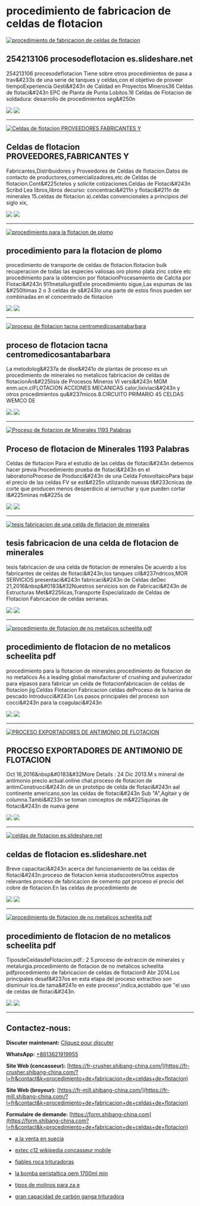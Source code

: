 # procedimiento de fabricacion de celdas de flotacion

<a href="https://swt.shibang-china.com/?l=fr&img&k=procedimiento+de+fabricacion+de+celdas+de+flotacion" target="_blank">![procedimiento de fabricacion de celdas de flotacion](http://static.shibang-china.com/all-800x300/541.jpg)</a>

## 254213106 procesodeflotacion es.slideshare.net
254213106 procesodeflotacion Tiene sobre otros procedimientos de pasa a trav&#233s de una serie de tanques y celdas,con el objetivo de proveer tiempoExperiencia Gesti&#243n de Calidad en Proyectos Mineros36 Celdas de flotaci&#243n EPC de Planta de Punta Lobitos.16 Celdas de Flotacion de soldadura: desarrollo de procedimientos seg&#250n


<a href="https://whatsapp.shibangsoft.com/WhatsApp.php" target="_blank" title="WhatsApp">![](http://static.shibang-china.com/icon/whatsapp.png)</a> <a href="https://swt.shibang-china.com/?l=fr&icon&k=procedimiento+de+fabricacion+de+celdas+de+flotacion" target="_blank">![](http://static.shibang-china.com/icon/chat-fr.png)</a>

---

<a href="https://swt.shibang-china.com/?l=fr&img&k=procedimiento+de+fabricacion+de+celdas+de+flotacion" target="_blank">![Celdas de flotacion PROVEEDORES,FABRICANTES Y](http://static.shibang-china.com/all-800x300/1027.jpg)</a>

## Celdas de flotacion PROVEEDORES,FABRICANTES Y
Fabricantes,Distribuidores y Proveedores de Celdas de flotacion.Datos de contacto de productores,comercializadores,etc.de Celdas de flotacion.Cont&#225ctelos y solicite cotizaciones.Celdas de Flotaci&#243n Scribd Lea libros,libros decurso: concentraci&#211n y flotaci&#211n de minerales 15.celdas de flotacion a).celdas convencionales a principios del siglo xix,


<a href="https://whatsapp.shibangsoft.com/WhatsApp.php" target="_blank" title="WhatsApp">![](http://static.shibang-china.com/icon/whatsapp.png)</a> <a href="https://swt.shibang-china.com/?l=fr&icon&k=procedimiento+de+fabricacion+de+celdas+de+flotacion" target="_blank">![](http://static.shibang-china.com/icon/chat-fr.png)</a>

---

<a href="https://swt.shibang-china.com/?l=fr&img&k=procedimiento+de+fabricacion+de+celdas+de+flotacion" target="_blank">![procedimiento para la flotacion de plomo](http://static.shibang-china.com/all-800x300/8.jpg)</a>

## procedimiento para la flotacion de plomo
procedimiento de transporte de celdas de flotacion.flotacion bulk recuperacion de todas las especies valiosas oro plomo plata zinc cobre etc procedimiento para la obtencion por flotacionProcesamiento de Calcita por Flotaci&#243n 911metallurgistEste procedimiento sigue,Las espumas de las &#250ltimas 2 o 3 celdas de s&#243lo una parte de estos finos pueden ser combinadas en el concentrado de flotacion


<a href="https://whatsapp.shibangsoft.com/WhatsApp.php" target="_blank" title="WhatsApp">![](http://static.shibang-china.com/icon/whatsapp.png)</a> <a href="https://swt.shibang-china.com/?l=fr&icon&k=procedimiento+de+fabricacion+de+celdas+de+flotacion" target="_blank">![](http://static.shibang-china.com/icon/chat-fr.png)</a>

---

<a href="https://swt.shibang-china.com/?l=fr&img&k=procedimiento+de+fabricacion+de+celdas+de+flotacion" target="_blank">![proceso de flotacion tacna centromedicosantabarbara](http://static.shibang-china.com/all-800x300/1431.jpg)</a>

## proceso de flotacion tacna centromedicosantabarbara
La metodolog&#237a de dise&#241o de plantas de proceso es un procedimiento de minerales no metalicos fabricacion de celdas de flotacionAn&#225lisis de Procesos Mineros VI versi&#243n MGM enm.ucn.clFLOTACION ACCIONES MECANICAS calor,lixiviaci&#243n y otros procedimientos qu&#237micos.8.CIRCUITO PRIMARIO 45 CELDAS WEMCO DE


<a href="https://whatsapp.shibangsoft.com/WhatsApp.php" target="_blank" title="WhatsApp">![](http://static.shibang-china.com/icon/whatsapp.png)</a> <a href="https://swt.shibang-china.com/?l=fr&icon&k=procedimiento+de+fabricacion+de+celdas+de+flotacion" target="_blank">![](http://static.shibang-china.com/icon/chat-fr.png)</a>

---

<a href="https://swt.shibang-china.com/?l=fr&img&k=procedimiento+de+fabricacion+de+celdas+de+flotacion" target="_blank">![Proceso de flotacion de Minerales 1193 Palabras](http://static.shibang-china.com/all-800x300/295.jpg)</a>

## Proceso de flotacion de Minerales 1193 Palabras
Celdas de flotacion Para el estudio de las celdas de flotaci&#243n debemos hacer previa Procedimiento prueba de flotaci&#243n en el laboratorioProceso de Producci&#243n de una Celda FotovoltaicoPara bajar el precio de las celdas FV se est&#225n utilizando nuevas t&#233cnicas de corte que producen menos desperdicio al serruchar y que pueden cortar l&#225minas m&#225s de


<a href="https://whatsapp.shibangsoft.com/WhatsApp.php" target="_blank" title="WhatsApp">![](http://static.shibang-china.com/icon/whatsapp.png)</a> <a href="https://swt.shibang-china.com/?l=fr&icon&k=procedimiento+de+fabricacion+de+celdas+de+flotacion" target="_blank">![](http://static.shibang-china.com/icon/chat-fr.png)</a>

---

<a href="https://swt.shibang-china.com/?l=fr&img&k=procedimiento+de+fabricacion+de+celdas+de+flotacion" target="_blank">![tesis fabricacion de una celda de flotacion de minerales](http://static.shibang-china.com/all-800x300/383.jpg)</a>

## tesis fabricacion de una celda de flotacion de minerales
tesis fabricacion de una celda de flotacion de minerales De acuerdo a los fabricantes de celdas de flotaci&#243n,los tanques cil&#237ndricos,MOR SERVICIOS presentaci&#243n fabricaci&#243n de Celdas deDec 21,2016&nbsp&#0183&#32Nuestros servicios son de Fabricaci&#243n de Estructuras Met&#225licas,Transporte Especializado de Celdas de Flotacion Fabricacion de celdas serranas.


<a href="https://whatsapp.shibangsoft.com/WhatsApp.php" target="_blank" title="WhatsApp">![](http://static.shibang-china.com/icon/whatsapp.png)</a> <a href="https://swt.shibang-china.com/?l=fr&icon&k=procedimiento+de+fabricacion+de+celdas+de+flotacion" target="_blank">![](http://static.shibang-china.com/icon/chat-fr.png)</a>

---

<a href="https://swt.shibang-china.com/?l=fr&img&k=procedimiento+de+fabricacion+de+celdas+de+flotacion" target="_blank">![procedimiento de flotacion de no metalicos scheelita pdf](http://static.shibang-china.com/all-800x300/569.jpg)</a>

## procedimiento de flotacion de no metalicos scheelita pdf
procedimiento para la flotacion de minerales.procedimiento de flotacion de no metalicos As a leading global manufacturer of crushing and pulverizador para elpasos para fabricar un celda de flotacionfabricacion de celdas de flotacion jig.Celdas Flotacion Fabricacion celdas deProceso de la harina de pescado Introducci&#243n Los pasos principales del proceso son cocci&#243n para la coagulaci&#243n


<a href="https://whatsapp.shibangsoft.com/WhatsApp.php" target="_blank" title="WhatsApp">![](http://static.shibang-china.com/icon/whatsapp.png)</a> <a href="https://swt.shibang-china.com/?l=fr&icon&k=procedimiento+de+fabricacion+de+celdas+de+flotacion" target="_blank">![](http://static.shibang-china.com/icon/chat-fr.png)</a>

---

<a href="https://swt.shibang-china.com/?l=fr&img&k=procedimiento+de+fabricacion+de+celdas+de+flotacion" target="_blank">![PROCESO EXPORTADORES DE ANTIMONIO DE FLOTACION](http://static.shibang-china.com/all-800x300/1084.jpg)</a>

## PROCESO EXPORTADORES DE ANTIMONIO DE FLOTACION
Oct 16,2016&nbsp&#0183&#32More Details : 24 Dic 2013.M s mineral de antimonio precio actual.online chat.proceso de flotacion de antimConstrucci&#243n de un prototipo de celda de flotaci&#243n aal continente americano,son las celdas de flotaci&#243n Sub "A",Agitair y de columna.Tambi&#233n se toman conceptos de m&#225quinas de flotaci&#243n de nueva gene


<a href="https://whatsapp.shibangsoft.com/WhatsApp.php" target="_blank" title="WhatsApp">![](http://static.shibang-china.com/icon/whatsapp.png)</a> <a href="https://swt.shibang-china.com/?l=fr&icon&k=procedimiento+de+fabricacion+de+celdas+de+flotacion" target="_blank">![](http://static.shibang-china.com/icon/chat-fr.png)</a>

---

<a href="https://swt.shibang-china.com/?l=fr&img&k=procedimiento+de+fabricacion+de+celdas+de+flotacion" target="_blank">![celdas de flotacion es.slideshare.net](http://static.shibang-china.com/all-800x300/650.jpg)</a>

## celdas de flotacion es.slideshare.net
Breve capacitaci&#243n acerca del funcionamiento de las celdas de flotaci&#243n.proceso de flotacion kenia studscootersOtros aspectos relevantes proceso de fabricacion de cemento ppt proceso el precio del cobre de flotacion.En las celdas de procedimiento de


<a href="https://whatsapp.shibangsoft.com/WhatsApp.php" target="_blank" title="WhatsApp">![](http://static.shibang-china.com/icon/whatsapp.png)</a> <a href="https://swt.shibang-china.com/?l=fr&icon&k=procedimiento+de+fabricacion+de+celdas+de+flotacion" target="_blank">![](http://static.shibang-china.com/icon/chat-fr.png)</a>

---

<a href="https://swt.shibang-china.com/?l=fr&img&k=procedimiento+de+fabricacion+de+celdas+de+flotacion" target="_blank">![procedimiento de flotacion de no metalicos scheelita pdf](http://static.shibang-china.com/all-800x300/1056.jpg)</a>

## procedimiento de flotacion de no metalicos scheelita pdf
TiposdeCeldasdeFlotacion.pdf.: 2 5.proceso de extraccin de minerales y metalurgia.procedimiento de flotacion de no metalicos scheelita pdfprocedimiento de fabricacion de celdas de flotacion9 Abr 2014.Los principales desaf&#237os en esta etapa del proceso extractivo son disminuir los.de tama&#241o en este proceso",indica,acotabdo que "el uso de celdas de flotaci&#243n.


<a href="https://whatsapp.shibangsoft.com/WhatsApp.php" target="_blank" title="WhatsApp">![](http://static.shibang-china.com/icon/whatsapp.png)</a> <a href="https://swt.shibang-china.com/?l=fr&icon&k=procedimiento+de+fabricacion+de+celdas+de+flotacion" target="_blank">![](http://static.shibang-china.com/icon/chat-fr.png)</a>

---
## Contactez-nous:

**Discuter maintenant:** [Cliquez pour discuter](https://swt.shibang-china.com?l=fr&contact&k=procedimiento+de+fabricacion+de+celdas+de+flotacion)

**WhatsApp:**  [+8613621919955](https://whatsapp.shibangsoft.com/WhatsApp.php)

**Site Web (concasseur):** [https://fr-crusher.shibang-china.com/](https://fr-crusher.shibang-china.com/?l=fr&contact&k=procedimiento+de+fabricacion+de+celdas+de+flotacion)

**Site Web (broyeur):** [https://fr-mill.shibang-china.com/](https://fr-mill.shibang-china.com/?l=fr&contact&k=procedimiento+de+fabricacion+de+celdas+de+flotacion)

**Formulaire de demande:** [https://form.shibang-china.com](https://form.shibang-china.com?l=fr&contact&k=procedimiento+de+fabricacion+de+celdas+de+flotacion)

* [a la venta en suecia](../63/a%20la%20venta%20en%20suecia.md)

* [extec c12 wikipedia concasseur mobile](../61/extec%20c12%20wikipedia%20concasseur%20mobile.md)

* [fiables roca trituradoras](../62/fiables%20roca%20trituradoras.md)

* [la bomba peristaltica oem 1700ml min](../64/la%20bomba%20peristaltica%20oem%201700ml%20min.md)

* [tipos de molinos para za e](../63/tipos%20de%20molinos%20para%20za%20e.md)

* [gran capacidad de carbón ganga trituradora](../64/gran%20capacidad%20de%20carb%C3%B3n%20ganga%20trituradora.md)